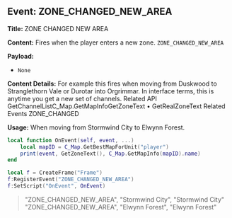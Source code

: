 ## Event: ZONE_CHANGED_NEW_AREA

**Title:** ZONE CHANGED NEW AREA

**Content:**
Fires when the player enters a new zone.
`ZONE_CHANGED_NEW_AREA`

**Payload:**
- `None`

**Content Details:**
For example this fires when moving from Duskwood to Stranglethorn Vale or Durotar into Orgrimmar.
In interface terms, this is anytime you get a new set of channels.
Related API
GetChannelListC_Map.GetMapInfoGetZoneText • GetRealZoneText
Related Events
ZONE_CHANGED

**Usage:**
When moving from Stormwind City to Elwynn Forest.
```lua
local function OnEvent(self, event, ...)
    local mapID = C_Map.GetBestMapForUnit("player")
    print(event, GetZoneText(), C_Map.GetMapInfo(mapID).name)
end

local f = CreateFrame("Frame")
f:RegisterEvent("ZONE_CHANGED_NEW_AREA")
f:SetScript("OnEvent", OnEvent)
```
> "ZONE_CHANGED_NEW_AREA", "Stormwind City", "Stormwind City"
> "ZONE_CHANGED_NEW_AREA", "Elwynn Forest", "Elwynn Forest"